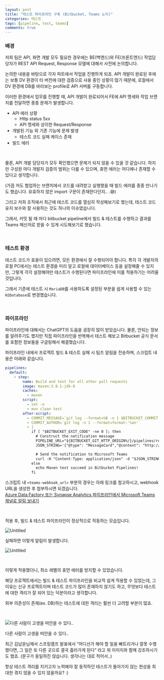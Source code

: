 ```yaml
---
layout: post
title: "테스트 파이프라인 구축 (Bitbucket, Teams 노티)"
categories: 테스트
tags: [pipeline, test, teams]
comments: true
---
```


### 배경

저희 팀은 API, 화면 개발 모두 필요한 경우에는 BE(백엔드)와 FE(프론트엔드) 작업담당자가 REST API Request, Response 모델에 대해서 사전에 논의합니다.

논의한 내용을 바탕으로 각자 파트에서 작업을 진행하게 되죠. API 개발이 완료된 후에는 보통 DV 환경이 타 버전에 대한 검증으로 사용 중인 상황이 많기 때문에, 로컬에서 DV 환경에 DB를 바라보는 profile로 API 서버를 구동합니다.

이러한 환경에서 업무를 진행할 때, API 개발이 완료되어서 FE에 API 명세와 작업 브랜치를 전달하면 종종 문제가 발생합니다.

- API 에러 상황
    - Http status 5xx
    - API 명세와 상이한 Request/Response
- 개발된 기능 외 기존 기능에 문제 발생
    - 테스트 코드 실패 케이스 존재
- 빌드 에러

<br>

물론, API 개발 담당자가 모두 확인했으면 문제가 되지 않을 수 있을 것 같습니다. 하지만 구성원 마다 개발자 검증의 범위는 다를 수 있으며, 휴먼 에러는 어디에나 존재할 수 있다고 생각합니다.  

(가끔 저도 협업하는 브랜치에서 코드를 내려받고 실행했을 때 빌드 에러를 종종 만나기도 했습니다. 유효하지 않은 import 구문이 존재한다던지.. .😅)

그리고 저희 조직에서 최근에 테스트 코드를 열심히 작성해보기로 했는데, 테스트 코드 유지 보수와 잘 사용하는 것도 하나의 이슈였습니다.

그래서, 커밋 될 때 마다 bitbucket pipeline에서 빌드 & 테스트를 수행하고 결과를 Teams 메신저로 받을 수 있게 시도해보기로 했습니다.

<br>

### 테스트 환경

테스트 코드가 효용이 있으려면, 모든 환경에서 잘 수행되어야 합니다. 특히 각 개발자의 로컬 PC에서는 테스트 환경을 미리 알고 로컬에 데이터베이스 등을 설정해줄 수 있지만, 그렇게 각각 설정해야만 테스트가 수행된다면 파이프라인에 이를 적용하기는 어려울 것입니다.

그래서 기존에 테스트 시 `MariaDB`를 사용하도록 설정된 부분을 쉽게 사용할 수 있는 `H2Database`로 변경했습니다.

<br>

### 파이프라인

파이프라인에 대해서는 ChatGPT의 도움을 굉장히 많이 받았습니다. 물론, 안되는 정보를 알려주기도 했지만 직접 파이프라인을 반복해서 테스트 해보고 Bitbucket 공식 문서를 포함한 정보들을 구글링해서 해결했습니다.

파이프라인 내에서 프로젝트 빌드 & 테스트 실패 시 팀즈 알림을 전송하며, 스크립트 내용은 아래와 같습니다.

```yaml
pipelines:
  default:
    - step:
        name: Build and test for all other pull requests
        image: maven:3.8.1-jdk-8
        caches:
          - maven
        script:
          - set -e
          - mvn clean test
        after-script:
          - COMMIT_MESSAGE=`git log --format=%B -n 1 $BITBUCKET_COMMIT`
          - COMMIT_AUTHOR=`git log -n 1 --format=format:'%an'`
          - |
            if [ "$BITBUCKET_EXIT_CODE" -ne 0 ]; then
              # Construct the notification message
              PIPELINE_URL="${BITBUCKET_GIT_HTTP_ORIGIN%/}/pipelines/results/${BITBUCKET_BUILD_NUMBER}"
              JSON_STRING='{"@type": "MessageCard","@context": "http://schema.org/extensions","themeColor": "FF0000","summary": "Maven test failed in Bitbucket Pipelines!","sections": [{"activityTitle": "Maven build or test failed! - '${COMMIT_MESSAGE}' ('${BITBUCKET_COMMIT}')","activitySubtitle": "Author: '${COMMIT_AUTHOR}'","activityImage": "https://www.gravatar.com/avatar/'${BITBUCKET_BUILD_COMMITTER_EMAIL_HASH}'?d=identicon","facts": [{"name": "Repository","value": "'${BITBUCKET_REPO_FULL_NAME}'"},{"name": "Branch","value": "'${BITBUCKET_BRANCH}'"},{"name": "Pipeline URL","value": "'${PIPELINE_URL}'"}]}]}'

              # Send the notification to Microsoft Teams
              curl -H "Content-Type: application/json" -d "$JSON_STRING" <teams_webhook_url>
            else
              echo Maven test succeed in Bitbucket Pipelines!
            fi
```

스크립트 내 `<teams-webhook_url>` 부분의 경우는 아래 링크를 참고하시고, webhook URL을 생성한 후 첨부하시면 되겠습니다.
<br>
[Azure Data Factory 또는 Synapse Analytics 파이프라인에서 Microsoft Teams 채널로 알림 보내기](https://learn.microsoft.com/ko-kr/azure/data-factory/how-to-send-notifications-to-teams?tabs=data-factory)

<br>

적용 후, 빌드 & 테스트 파이프라인이 정상적으로 작동하는 모습입니다.


![Untitled](https://github.com/Ting-Kim/ting-kim.github.io/blob/master/images/20230423_1.png?raw=true)

실패하면 이렇게 알림이 발생합니다.


![Untitled](https://github.com/Ting-Kim/ting-kim.github.io/blob/master/images/20230423_2.png?raw=true)

<br>

이렇게 적용했더니, 최소 레벨의 휴먼 에러를 방지할 수 있었습니다.

해당 프로젝트에서는 빌드 & 테스트 파이프라인을 비교적 쉽게 적용할 수 있었는데, 그 이유는 신규 프로젝트이며 테스트 코드가 많이 존재하지 않기도 하고, 무엇보다 테스트에 대한 격리가 잘 되어 있는 덕분이라고 생각합니다.

외부 의존성이 존재(ex. DB)하는 테스트에 대한 격리는 훨씬 더 고려할 부분이 많죠.

<br>

![다른 사람이 고생을 떠안을 수 있다..](https://github.com/Ting-Kim/ting-kim.github.io/blob/master/images/20230423_3.png?raw=true)


다른 사람이 고생을 떠안을 수 있다..

최근 김남윤님께서 스프링캠프 발표에서 “어디선가 해야 할 일을 빠트리거나 잘못 수행했다면, 그 일은 또 다른 곳으로 결국 흘러가게 된다” 라고 위 이미지와 함께 강조하시기도 했죠. (문구가 동일하진 않습니다. 생각나는 대로 적어서..)

   

항상 테스트 격리를 지키고자 노력해야 잘 동작하던 테스트가 돌아가지 않는 현상을 최대한 겪지 않을 수 있지 않을까요? :)